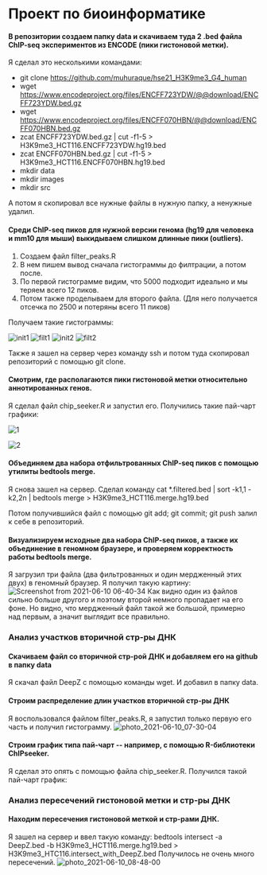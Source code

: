 Проект по биоинформатике
========================
#### В репозитории создаем папку data и скачиваем туда 2 .bed файла ChIP-seq экспериментов из ENCODE (пики гистоновой метки).

Я сделал это несколькими командами:
* git clone https://github.com/muhuraque/hse21_H3K9me3_G4_human
* wget https://www.encodeproject.org/files/ENCFF723YDW/@@download/ENCFF723YDW.bed.gz
* wget https://www.encodeproject.org/files/ENCFF070HBN/@@download/ENCFF070HBN.bed.gz
* zcat ENCFF723YDW.bed.gz  |  cut -f1-5 > H3K9me3_HCT116.ENCFF723YDW.hg19.bed
* zcat ENCFF070HBN.bed.gz  |  cut -f1-5 > H3K9me3_HCT116.ENCFF070HBN.hg19.bed
* mkdir data
* mkdir images
* mkdir src

А потом я скопировал все нужные файлы в нужную папку, а ненужные удалил.

#### Среди ChIP-seq пиков для нужной версии генома (hg19 для человека и mm10 для мыши) выкидываем слишком длинные пики (outliers).

1. Создаем файл filter_peaks.R
2. В нем пишем вывод сначала гистограммы до филтрации, а потом после.
3. По первой гистограмме видим, что 5000 подходит идеально и мы теряем всего 12 пиков. 
4. Потом также проделываем для второго файла. (Для него получается отсечка по 2500 и потеряны всего 11 пиков) 

Получаем такие гистограммы: 

![init1](./images/photo_2021-06-09_21-56-46.jpg)
![filt1](./images/photo_2021-06-09_21-56-49.jpg)
![init2](./images/photo_2021-06-09_21-56-51.jpg)
![filt2](./images/photo_2021-06-09_21-56-54.jpg)

Также я зашел на сервер через команду ssh и потом туда скопировал репозиторий с помощью git clone. 

#### Смотрим, где располагаются пики гистоновой метки относительно аннотированных генов. 

Я сделал файл chip_seeker.R и запустил его. Получились такие пай-чарт графики:

![1](./images/chip_seeker.H3K9me3_HCT116.ENCFF723YDW.hg19.filtered.plotAnnoPie.png)

![2](./images/chip_seeker.H3K9me3_HCT116.ENCFF070HBN.hg19.filtered.plotAnnoPie.png)


#### Объединяем два набора отфильтрованных ChIP-seq пиков с помощью утилиты bedtools merge.

Я снова зашел на сервер. Сделал команду cat  *.filtered.bed  |   sort -k1,1 -k2,2n   |   bedtools merge   >  H3K9me3_HCT116.merge.hg19.bed

Потом получившийся файл с помощью git add; git commit; git push залил к себе в репозиторий. 

#### Визуализируем исходные два набора ChIP-seq пиков, а также их объединение в геномном браузере, и проверяем корректность работы bedtools merge.
Я загрузил три файла (два фильтрованных и один мердженный этих двух) в геномный браузер. Я получил такую картину: 
![Screenshot from 2021-06-10 06-40-34](https://user-images.githubusercontent.com/26713337/121461219-172dae80-c9b7-11eb-86c8-6d92cd92399d.png)
Как видно один из файлов сильно больше другого и поэтому второй немного пропадает на его фоне. Но видно, что мердженный файл такой же большой, примерно над первым, а значит выглядит все правильно. 

### Анализ участков вторичной стр-ры ДНК
#### Скачиваем файл со вторичной стр-рой ДНК и добавляем его на github в папку data
Я скачал файл DeepZ с помощью команды wget. И добавил в папку data.
#### Строим распределение длин участков вторичной стр-ры ДНК
Я воспользовался файлом filter_peaks.R, я запустил только первую его часть и получил гистограмму.
![photo_2021-06-10_07-30-04](https://user-images.githubusercontent.com/26713337/121465177-fc126d00-c9bd-11eb-9e39-1f6281ff467c.jpg)
#### Строим график типа пай-чарт -- например, с помощью R-библиотеки ChIPseeker.
Я сделал это опять с помощью файла chip_seeker.R. Получился такой пай-чарт график:


### Анализ пересечений гистоновой метки и стр-ры ДНК
#### Находим пересечения гистоновой меткой и стр-рами ДНК.
Я зашел на сервер и ввел такую команду:
bedtools intersect  -a DeepZ.bed   -b  H3K9me3_HCT116.merge.hg19.bed  >  H3K9me3_HTC116.intersect_with_DeepZ.bed
Получилось не очень много пересечений. 
![photo_2021-06-10_08-48-00](https://user-images.githubusercontent.com/26713337/121471589-a1324300-c9c8-11eb-8025-69ee2f9a3c5e.jpg)

